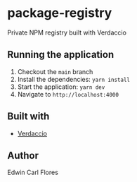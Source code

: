 # package-registry

Private NPM registry built with Verdaccio

## Running the application

1. Checkout the `main` branch
2. Install the dependencies: `yarn install`
3. Start the application: `yarn dev`
4. Navigate to `http://localhost:4000`

## Built with

- [Verdaccio](https://verdaccio.org/)

## Author

Edwin Carl Flores
